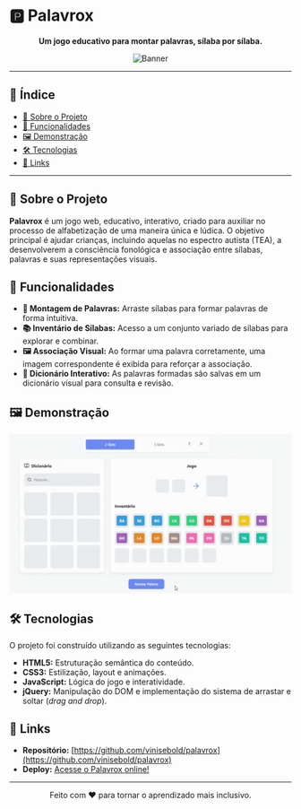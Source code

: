 # 🅿️ Palavrox

<p align="center"\>
<strong>Um jogo educativo para montar palavras, sílaba por sílaba.</strong>
</p>


<p align="center">
  <img src="assets/banner.gif" alt="Banner" width="800">
</p>

-----

## 📖 Índice

  * [🚀 Sobre o Projeto](https://www.google.com/search?q=%23-sobre-o-projeto)
  * [🎯 Funcionalidades](https://www.google.com/search?q=%23-funcionalidades)
  * [🖼️ Demonstração](https://www.google.com/search?q=%23-demonstra%C3%A7%C3%A3o)
  * [🛠️ Tecnologias](https://www.google.com/search?q=%23-tecnologias)
  * [🔗 Links](https://www.google.com/search?q=%23-links)

-----

## 🚀 Sobre o Projeto

**Palavrox** é um jogo web, educativo, interativo, criado para auxiliar no processo de alfabetização de uma maneira única e lúdica. O objetivo principal é ajudar crianças, incluindo aquelas no espectro autista (TEA), a desenvolverem a consciência fonológica e associação entre sílabas, palavras e suas representações visuais.

## 🎯 Funcionalidades

  - **🧩 Montagem de Palavras:** Arraste sílabas para formar palavras de forma intuitiva.
  - **📚 Inventário de Sílabas:** Acesso a um conjunto variado de sílabas para explorar e combinar.
  - **🖼️ Associação Visual:** Ao formar uma palavra corretamente, uma imagem correspondente é exibida para reforçar a associação.
  - **📖 Dicionário Interativo:** As palavras formadas são salvas em um dicionário visual para consulta e revisão.

## 🖼️ Demonstração

<p align="center">
  <img src="assets/tutorial.gif" alt="Demonstração do Jogo" width="600">
</p>

## 🛠️ Tecnologias

O projeto foi construído utilizando as seguintes tecnologias:
  - **HTML5:** Estruturação semântica do conteúdo.
  - **CSS3:** Estilização, layout e animações.
  - **JavaScript:** Lógica do jogo e interatividade.
  - **jQuery:** Manipulação do DOM e implementação do sistema de arrastar e soltar (*drag and drop*).

## 🔗 Links

  - **Repositório:** [https://github.com/vinisebold/palavrox](https://github.com/vinisebold/palavrox)
  - **Deploy:** [Acesse o Palavrox online\!](https://vinisebold.github.io/palavrox)

-----

<p align="center"\>
Feito com ❤️ para tornar o aprendizado mais inclusivo.
</p>
